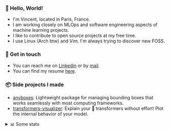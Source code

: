### 👋 Hello, World!

- I'm Vincent, located in Paris, France.
- I am working closely on MLOps and software engineering aspects of machine learning projects.
- I like to contribute to open source projects at my free time.
- I use Linux (Arch btw) and Vim. I'm always trying to discover new FOSS.

### 🔗 Get in touch

- You can reach me on [Linkedin](https://www.linkedin.com/in/vincent-duchauffour-3a9641155/) or by [mail](mailto:vincent.duchauffour@proton.me).
- You can find my resume [here](https://raw.githubusercontent.com/VDuchauffour/resume/main/resume.pdf).

### 📦 Side projects I made

- [anyboxes](https://github.com/VDuchauffour/anyboxes): Lightweight package for managing bounding boxes that works seamlessly with most computing frameworks.
- [transformers-visualizer](https://github.com/VDuchauffour/transformers-visualizer): Explain your 🤗 transformers without effort! Plot the internal behavior of your model. 

<details><summary>📊 Some stats</summary>  
  
<p align="center">
  <img alt="VDuchauffour's github stats" src="https://github-readme-stats.vercel.app/api?username=VDuchauffour&include_all_commits=true&show_icons=true&theme=react"/>
  <br />
  <img alt="VDuchauffour's streak stats" src="https://streak-stats.demolab.com?user=VDuchauffour&theme=react"/>
  <br />
  <img alt="VDuchauffour's language stats" src="https://github-readme-stats.vercel.app/api/top-langs/?username=VDuchauffour&count_private=true&include_all_commits=true&show_icons=true&layout=compact&theme=react"/>
  <!--   <br />
  <img alt="VDuchauffour's Wakatime stats" src="https://github-readme-stats.vercel.app/api/wakatime?username=VDuchauffour&theme=react"/> -->
</p>

#### 🧭 Wakatime stats
<!--START_SECTION:waka-->
![Code Time](http://img.shields.io/badge/Code%20Time-1%2C660%20hrs%2024%20mins-blue)

![Lines of code](https://img.shields.io/badge/From%20Hello%20World%20I%27ve%20Written-2.1%20million%20lines%20of%20code-blue)

**🐱 My GitHub Data** 

> 📦 971.3 kB Used in GitHub's Storage 
 > 
> 🚫 Not Opted to Hire
 > 
> 📜 9 Public Repositories 
 > 
> 🔑 2 Private Repositories 
 > 
**I'm an Early 🐤** 

```text
🌞 Morning                268 commits         ██░░░░░░░░░░░░░░░░░░░░░░░   07.62 % 
🌆 Daytime                1677 commits        ████████████░░░░░░░░░░░░░   47.70 % 
🌃 Evening                1220 commits        █████████░░░░░░░░░░░░░░░░   34.70 % 
🌙 Night                  351 commits         ██░░░░░░░░░░░░░░░░░░░░░░░   09.98 % 
```
📅 **I'm Most Productive on Monday** 

```text
Monday                   709 commits         █████░░░░░░░░░░░░░░░░░░░░   20.16 % 
Tuesday                  477 commits         ███░░░░░░░░░░░░░░░░░░░░░░   13.57 % 
Wednesday                575 commits         ████░░░░░░░░░░░░░░░░░░░░░   16.35 % 
Thursday                 642 commits         █████░░░░░░░░░░░░░░░░░░░░   18.26 % 
Friday                   540 commits         ████░░░░░░░░░░░░░░░░░░░░░   15.36 % 
Saturday                 324 commits         ██░░░░░░░░░░░░░░░░░░░░░░░   09.22 % 
Sunday                   249 commits         ██░░░░░░░░░░░░░░░░░░░░░░░   07.08 % 
```


📊 **This Week I Spent My Time On** 

```text
💬 Programming Languages: 
Python                   9 hrs 28 mins       █████████████████░░░░░░░░   69.36 % 
TOML                     2 hrs 32 mins       █████░░░░░░░░░░░░░░░░░░░░   18.65 % 
TeX                      20 mins             █░░░░░░░░░░░░░░░░░░░░░░░░   02.52 % 
JSON                     20 mins             █░░░░░░░░░░░░░░░░░░░░░░░░   02.48 % 
Markdown                 20 mins             █░░░░░░░░░░░░░░░░░░░░░░░░   02.47 % 
```


 Last Updated on 17/04/2024 00:38:41 UTC
<!--END_SECTION:waka-->
</details>
